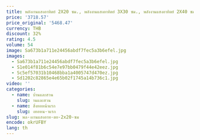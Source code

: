 ```yaml
---
title: พลังงานแสงอาทิตย์ 2X20 ซม., พลังงานแสงอาทิตย์ 3X30 ซม., พลังงานแสงอาทิตย์ 2X40 ซม
price: '3718.57'
price_original: '5468.47'
currency: THB
discount: 32%
rating: 4.5
volume: 54
image: Sa673b1a711e24456abdf7fec5a3b6efel.jpg
images:
  - Sa673b1a711e24456abdf7fec5a3b6efel.jpg
  - S1e014f81b6c54e7e97bb0479f44e42eez.jpg
  - Sc5ef57031b10468bba1a4005747d470ez.jpg
  - Sd1202c82865e4e65b02f1745a14b736c1.jpg
video: ''
categories:
  - name: บ้านและสวน
    slug: านและสวน
  - name: สิ่งทอหน้าแรก
    slug: งทอหน-าแรก
slug: พล-งงานแสงอาท-ตย-2x20-ซม
encode: okrUFBY
lang: th
---
```

  